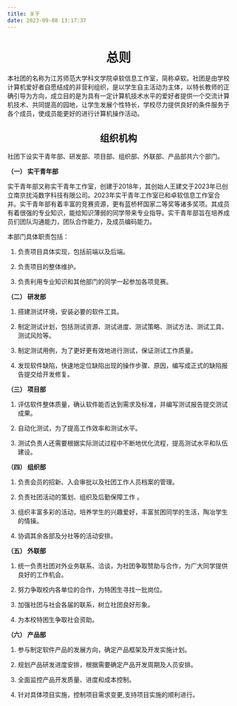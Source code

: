 ```yaml
---
title: 关于
date: 2023-09-08 13:17:37
---
```


<h1 style="text-align:center">
  总则
</h1>
<p>本社团的名称为江苏师范大学科文学院卓软信息工作室，简称卓软。社团是由学校计算机爱好者自愿结成的非营利组织，是以学生自主活动为主体，以特长教师的正确引导为方向，成立目的是为具有一定计算机技术水平的爱好者提供一个交流计算机技术、共同提高的园地，让学生发展个性特长，学校尽力提供良好的条件服务于各个成员，使成员能更好的进行计算机操作活动。</p>

<h2 style="text-align:center">
  组织机构
</h2>


社团下设实干青年部、研发部、项目部、组织部、外联部、产品部共六个部门。

**（一） 实干青年部**

实干青年部又称实干青年工作室，创建于2018年，其创始人王建文于2023年已创立南京扰沌数字科技有限公司。2023年实干青年工作室已和卓软信息工作室合并。实干青年部有着丰富的竞赛资源，更有蓝桥杯国家二等奖等诸多奖项。其成员有着很强的专业知识，能给知识薄弱的同学带来专业指导。实干青年部旨在培养成员们团队沟通能力，团队合作能力，及成员编码能力。

本部门具体职责包括：

1. 负责项目具体实现，包括前端以及后端。

2. 负责项目的整体维护。

3. 负责利用专业知识和其他部门的同学一起参加各项竞赛。


**（二） 研发部**

1. 搭建测试环境，安装必要的软件工具。

2. 制定测试计划，包括测试资源、测试进度、测试策略、测试方法、测试工具、测试风险等。

3. 制定测试用例，为了更好更有效地进行测试，保证测试工作质量。

4. 发现软件缺陷，快速地定位缺陷出现的操作步骤、原因，编写成正式的缺陷报告提交给开发修复。

**（三） 项目部**

1. 评估软件整体质量，确认软件能否达到需求及标准，并编写测试报告提交测试成果。

2. 自动化测试，为了提高工作效率和测试水平。

3. 测试负责人还需要根据实际测试过程中不断地优化流程，提高测试水平和队伍建设。

**（四） 组织部**

1. 负责会员的招新、入会审批以及社团工作人员档案的管理。

2. 负责社团活动的策划、组织及后勤保障工作 。

3. 组织丰富多彩的活动，培养学生的兴趣爱好，丰富贫困同学的生活，陶冶学生的情操。

4. 协调其余各部及分社等的活动安排。

**（五） 外联部**

1.  统一负责社团对外业务联系、洽谈，为社团争取赞助与合作，为广大同学提供良好的工作机会。

2. 努力争取校内各单位的合作，为特困生寻找一批岗位。

3. 加强社团与社会各届的联系，树立社团良好形象。

4. 为本校特困生争取社会资助。

**（六） 产品部**

1. 参与制定软件产品的发展方向，确定产品框架及开发实施计划。

2. 规划产品研发进度安排，根据需要确定产品开发周期及人员安排。

3. 全面监控产品开发质量、进度和成本控制。

4. 针对具体项目实施，控制项目需求变更,支持项目实施的顺利进行。
